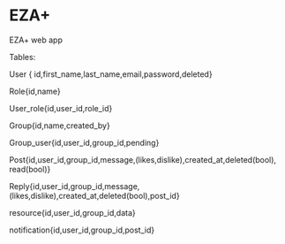 # EZA+
EZA+ web app

Tables:

User { id,first_name,last_name,email,password,deleted}

Role{id,name}

User_role{id,user_id,role_id}

Group{id,name,created_by}

Group_user{id,user_id,group_id,pending}

Post{id,user_id,group_id,message,(likes,dislike),created_at,deleted(bool),
read(bool)}

Reply{id,user_id,group_id,message,(likes,dislike),created_at,deleted(bool),post_id}

resource{id,user_id,group_id,data}

notification{id,user_id,group_id,post_id}

